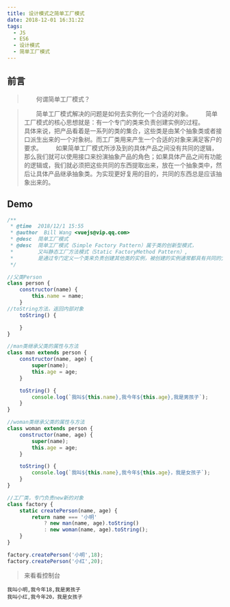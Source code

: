 ```yaml
---
title: 设计模式之简单工厂模式
date: 2018-12-01 16:31:22
tags:
  - JS
  - ES6
  - 设计模式
  - 简单工厂模式
---
```


## 前言

>&emsp;&emsp;何谓简单工厂模式？

>&emsp;&emsp;简单工厂模式解决的问题是如何去实例化一个合适的对象。
>&emsp;&emsp;简单工厂模式的核心思想就是：有一个专门的类来负责创建实例的过程。
>&emsp;&emsp;具体来说，把产品看着是一系列的类的集合，这些类是由某个抽象类或者接口派生出来的一个对象树。而工厂类用来产生一个合适的对象来满足客户的要求。
>&emsp;&emsp;如果简单工厂模式所涉及到的具体产品之间没有共同的逻辑，那么我们就可以使用接口来扮演抽象产品的角色；如果具体产品之间有功能的逻辑或，我们就必须把这些共同的东西提取出来，放在一个抽象类中，然后让具体产品继承抽象类。为实现更好复用的目的，共同的东西总是应该抽象出来的。

## Demo

```javascript
/**
 * @time  2018/12/1 15:55
 * @author  Bill Wang <vuejs@vip.qq.com>
 * @desc  简单工厂模式
 * @desc  简单工厂模式（Simple Factory Pattern）属于类的创新型模式，
 *        又叫静态工厂方法模式（Static FactoryMethod Pattern）,
 *        是通过专门定义一个类来负责创建其他类的实例，被创建的实例通常都具有共同的父类。
 */

//父类Person
class person {
    constructor(name) {
        this.name = name;
    }
//toString方法，返回内部对象
    toString() {

    }
}

//man类继承父类的属性与方法
class man extends person {
    constructor(name, age) {
        super(name);
        this.age = age;
    }

    toString() {
        console.log(`我叫${this.name},我今年${this.age},我是男孩子`);
    }
}

//woman类继承父类的属性与方法
class woman extends person {
    constructor(name, age) {
        super(name);
        this.age = age;
    }

    toString() {
        console.log(`我叫${this.name},我今年${this.age}，我是女孩子`);
    }
}

//工厂类，专门负责new新的对象
class factory {
    static createPerson(name, age) {
        return name === '小明'
            ? new man(name, age).toString()
            : new woman(name, age).toString();
    }
}

factory.createPerson('小明',18);
factory.createPerson('小红',20);

```

>来看看控制台

```shell
我叫小明,我今年18,我是男孩子
我叫小红,我今年20，我是女孩子
```
